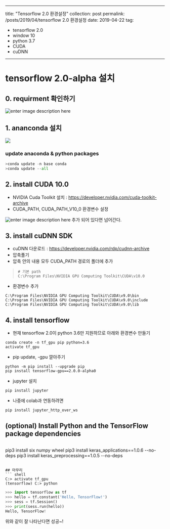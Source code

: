 
---
title: "Tensorflow 2.0 환경설정"
collection: post
permalink: /posts/2019/04/tensorflow 2.0 환경설정
date: 2019-04-22
tag:
  - tensorflow 2.0
  - window 10
  - python 3.7
  - CUDA
  - cuDNN
---
# tensorflow 2.0-alpha 설치
## 0. requirment 확인하기
![enter image description here](https://lh3.googleusercontent.com/we1XaiLx80omuwkYKZMSetmo5moOuY3K6iglZqzPna7J-u0mBdejDO2JidBDwkV-Zb6Au5BlY2_H)
## 1. ananconda 설치
![](https://4.bp.blogspot.com/-AxYzinlTdSA/XB9PAAEwkSI/AAAAAAAAA9k/xZQKhvzi9ckUQlfexGfe6NLwnWKbzY3XgCLcBGAs/s1600/anaconda%2B2018-12.png)
### update anaconda & python packages
``` python
>conda update -n base conda
>conda update --all
```

## 2. install CUDA 10.0
-   NVIDIA Cuda Toolkit 설치 : https://developer.nvidia.com/cuda-toolkit-archive
- CUDA_PATH, CUDA_PATH_V10_0 환경변수 설정 

![enter image description here](https://lh3.googleusercontent.com/GutKk8ytJ9mPJg-aoidW3HtFwTIHXpPCf7Vawnkrlynd2t9AxuYjnno9ce0Dzn1r1zfog6YSZhGi)
추가 되어 있다면 넘어간다.

## 3. install cuDNN SDK
- cuDNN 다운로드 : https://developer.nvidia.com/rdp/cudnn-archive
- 압축풀기
- 압축 안의 내용 모두 CUDA_PATH 경로의 폴더에 추가  
> ```shell
> # 기본 path
> C:\Program Files\NVIDIA GPU Computing Toolkit\CUDA\v10.0
> ```
- 환경변수 추가
``` shell
C:\Program Files\NVIDIA GPU Computing Toolkit\CUDA\v9.0\bin  
C:\Program Files\NVIDIA GPU Computing Toolkit\CUDA\v9.0\include  
C:\Program Files\NVIDIA GPU Computing Toolkit\CUDA\v9.0\lib
```

## 4. install tensorflow
- 현재 tensorflow 2.0이 python 3.6만 지원하므로 아래와 환경변수 만들기
```shell
conda create -n tf_gpu pip python=3.6 
activate tf_gpu  
```
- pip update, -gpu 깔아주기
```shell
python -m pip install --upgrade pip
pip install tensorflow-gpu==2.0.0-alpha0
```
- jupyter 설치
``` shell
pip install jupyter
```
- 나중에 colab과 연동하려면
``` shell
pip install jupyter_http_over_ws
```

## (optional) Install Python and the TensorFlow package  dependencies

``` shell

```
pip3 install six numpy wheel
pip3 install keras_applications==1.0.6 --no-deps
pip3 install keras_preprocessing==1.0.5 --no-deps
```

## 마무리
``` shell
C:> activate tf_gpu
(tensorflow) C:> python
```
``` python
>>> import tensorflow as tf 
>>> hello = tf.constant('Hello, TensorFlow!') 
>>> sess = tf.Session() 
>>> print(sess.run(hello))
Hello, TensorFlow!
```
위와 같이 잘 나타난다면 성공~! 
<!--stackedit_data:
eyJoaXN0b3J5IjpbLTgzOTkyMzgxOF19
-->